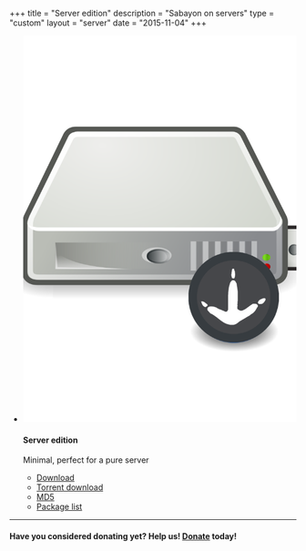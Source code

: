 +++
title = "Server edition"
description = "Sabayon on servers"
type = "custom"
layout = "server"
date = "2015-11-04"
+++

* [![](/img/sabayon-server.png)](http://dl.sabayon.org/stable/Sabayon_Linux_17.03_amd64_Server.iso)

    #### Server edition

    Minimal, perfect for a pure server
    * [Download](http://dl.sabayon.org/stable/Sabayon_Linux_17.03_amd64_Server.iso)
    * [Torrent download](http://dl.sabayon.org/stable/Sabayon_Linux_17.03_amd64_Server.iso.torrent)
    * [MD5](http://dl.sabayon.org/stable/Sabayon_Linux_17.03_amd64_Server.iso.md5)
    * [Package list](http://dl.sabayon.org/stable/Sabayon_Linux_17.03_amd64_Server.iso.pkglist)

<hr />

#### Have you considered donating yet? Help us! [Donate](/donate) today!
